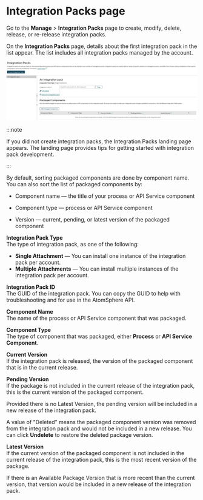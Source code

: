 # Integration Packs page

<head>
  <meta name="guidename" content="Integration"/>
  <meta name="context" content="GUID-623dba34-859b-4ad4-ad2c-d22d9503bd5a"/>
</head>

Go to the **Manage** \> **Integration Packs** page to create, modify, delete, release, or re-release integration packs.

On the **Integration Packs** page, details about the first integration pack in the list appear. The list includes all integration packs managed by the account.

![Integration Packs page.](../Images/manage-pg-integration-packs__7f3d0bc3-565e-4995-8965-f79e64c2e3a5.jpg)

:::note

If you did not create integration packs, the Integration Packs landing page appears. The landing page provides tips for getting started with integration pack development.

:::

By default, sorting packaged components are done by component name. You can also sort the list of packaged components by:

- Component name — the title of your process or API Service component

- Component type — process or API Service component

- Version — current, pending, or latest version of the packaged component

**Integration Pack Type**  
The type of integration pack, as one of the following:

 - **Single Attachment** — You can install one instance of the integration pack per account.
 - **Multiple Attachments** — You can install multiple instances of the integration pack per account.

**Integration Pack ID**  
The GUID of the integration pack. You can copy the GUID to help with troubleshooting and for use in the AtomSphere API.

**Component Name**  
The name of the process or API Service component that was packaged.

**Component Type**  
The type of component that was packaged, either **Process** or **API Service Component**.

**Current Version**  
If the integration pack is released, the version of the packaged component that is in the current release.

**Pending Version**  
If the package is not included in the current release of the integration pack, this is the current version of the packaged component.

Provided there is no Latest Version, the pending version will be included in a new release of the integration pack.

A value of "Deleted" means the packaged component version was removed from the integration pack and would not be included in a new release. You can click **Undelete** to restore the deleted package version.

**Latest Version**  
If the current version of the packaged component is not included in the current release of the integration pack, this is the most recent version of the package.

If there is an Available Package Version that is more recent than the current version, that version would be included in a new release of the integration pack.
